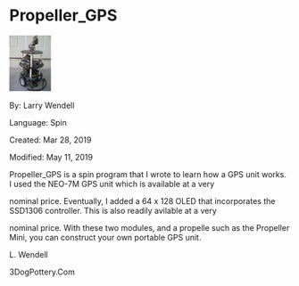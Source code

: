 # Propeller_GPS

![IMG_0087.JPG](IMG_0087.JPG)

By: Larry Wendell

Language: Spin

Created: Mar 28, 2019

Modified: May 11, 2019

Propeller\_GPS is a spin program that I wrote to learn how a GPS unit works.  I used the NEO-7M GPS unit which is available at a very

nominal price.  Eventually, I added a 64 x 128 OLED that incorporates the SSD1306 controller.  This is also readily avilable at a  very

nominal price.  With these two modules, and a propelle such as the Propeller Mini, you can construct your own portable GPS unit. 

L. Wendell

3DogPottery.Com
